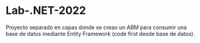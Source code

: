 # Lab-.NET-2022
Proyecto separado en capas donde se creao un ABM para consumir una base de datos mediante Entity Framework (code first desde base de datos).

